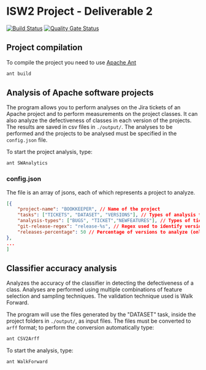 # ISW2 Project - Deliverable 2
[![Build Status](https://travis-ci.com/francesco1997/isw2-project-deliverable2.svg?branch=master)](https://travis-ci.com/francesco1997/isw2-project-deliverable2)
[![Quality Gate Status](https://sonarcloud.io/api/project_badges/measure?project=francesco1997_isw2-project-deliverable2&metric=alert_status)](https://sonarcloud.io/dashboard?id=francesco1997_isw2-project-deliverable2)

## Project compilation
To compile the project you need to use [Apache Ant](https://ant.apache.org/)
```bash
ant build
```
## Analysis of Apache software projects
The program allows you to perform analyses on the Jira tickets of an Apache project and to perform measurements on the project classes. It can also analyze the defectiveness of classes in each version of the projects. The results are saved in csv files in `./output/`. The analyses to be performed and the projects to be analysed must be specified in the `config.json` file.

To start the project analysis, type:
```bash
ant SWAnalytics
```
### config.json
The file is an array of jsons, each of which represents a project to analyze.
```json
[{
    "project-name": "BOOKKEEPER", // Name of the project
    "tasks": ["TICKETS", "DATASET", "VERSIONS"], // Types of analysis to perform
    "analysis-types": ["BUGS", "TICKET","NEWFEATURES"], // Types of tickets to analyze (only if you choose the 'TICKETS' task)
    "git-release-regex": "release-%s", // Regex used to identify version names on GitHub. '%s' corresponds to the version number
    "releases-percentage": 50 // Percentage of versions to analyze (only for the 'DATASET' task)
},
...
]
```
## Classifier accuracy analysis
Analyzes the accuracy of the classifier in detecting the defectiveness of a class. Analyses are performed using multiple combinations of feature selection and sampling techniques. The validation technique used is Walk Forward.

The program will use the files generated by the "DATASET" task, inside the project folders in `./output/`, as input files. The files must be converted to `arff` format; to perform the conversion automatically type:
```bash
ant CSV2Arff
```

To start the analysis, type:
```bash
ant WalkForward
```
